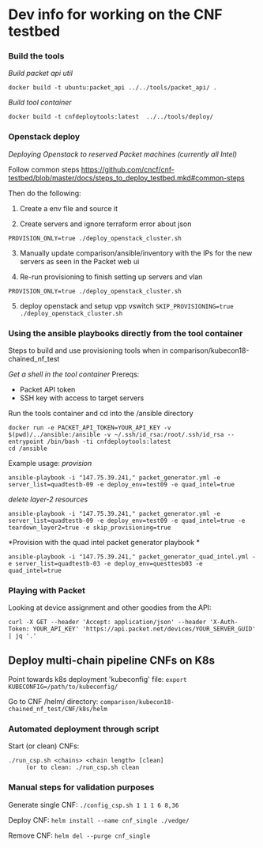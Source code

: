 # Dev info for working on the CNF testbed 

### Build the tools

_Build packet api util_
```
docker build -t ubuntu:packet_api ../../tools/packet_api/ .
```

_Build tool container_
```
docker build -t cnfdeploytools:latest  ../../tools/deploy/
```

### Openstack deploy

*Deploying Openstack to reserved Packet machines (currently all Intel)*

Follow common steps https://github.com/cncf/cnf-testbed/blob/master/docs/steps_to_deploy_testbed.mkd#common-steps

Then do the following:

1. Create a env file and source it

2. Create servers and ignore terraform error about json
```
PROVISION_ONLY=true ./deploy_openstack_cluster.sh
```

3. Manually update comparison/ansible/inventory with the IPs for the new servers as seen in the Packet web ui

4. Re-run provisioning to finish setting up servers and vlan
```
PROVISION_ONLY=true ./deploy_openstack_cluster.sh
```

5. deploy openstack and setup vpp vswitch
```SKIP_PROVISIONING=true ./deploy_openstack_cluster.sh```



### Using the ansible playbooks directly from the tool container

Steps to build and use provisioning tools when in comparison/kubecon18-chained_nf_test

_Get a shell in the tool container_
Prereqs:
- Packet API token
- SSH key with access to target servers

Run the tools container and cd into the /ansible directory
```
docker run -e PACKET_API_TOKEN=YOUR_API_KEY -v $(pwd)/../ansible:/ansible -v ~/.ssh/id_rsa:/root/.ssh/id_rsa --entrypoint /bin/bash -ti cnfdeploytools:latest
cd /ansible
```

Example usage:
*provision*
```
ansible-playbook -i "147.75.39.241," packet_generator.yml -e server_list=quadtestb-09 -e deploy_env=test09 -e quad_intel=true
```

*delete layer-2 resources*
```
ansible-playbook -i "147.75.39.241," packet_generator.yml -e server_list=quadtestb-09 -e deploy_env=test09 -e quad_intel=true -e teardown_layer2=true -e skip_provisioning=true
```

*Provision with the quad intel packet generator playbook *
```
ansible-playbook -i "147.75.39.241," packet_generator_quad_intel.yml -e server_list=quadtestb-03 -e deploy_env=questtesb03 -e quad_intel=true
```


### Playing with Packet
Looking at device assignment and other goodies from the API:

```
curl -X GET --header 'Accept: application/json' --header 'X-Auth-Token: YOUR_API_KEY' 'https://api.packet.net/devices/YOUR_SERVER_GUID' | jq '.'
```


## Deploy multi-chain pipeline CNFs on K8s

Point towards k8s deployment 'kubeconfig' file:
```export KUBECONFIG=/path/to/kubeconfig/```

Go to CNF /helm/ directory:
```comparison/kubecon18-chained_nf_test/CNF/k8s/helm```

### Automated deployment through script

Start (or clean) CNFs:
```
./run_csp.sh <chains> <chain length> [clean]
     (or to clean: ./run_csp.sh clean
```

### Manual steps for validation purposes

Generate single CNF:
```./config_csp.sh 1 1 1 6 8,36```

Deploy CNF:
```helm install --name cnf_single ./vedge/```

Remove CNF:
```helm del --purge cnf_single```
